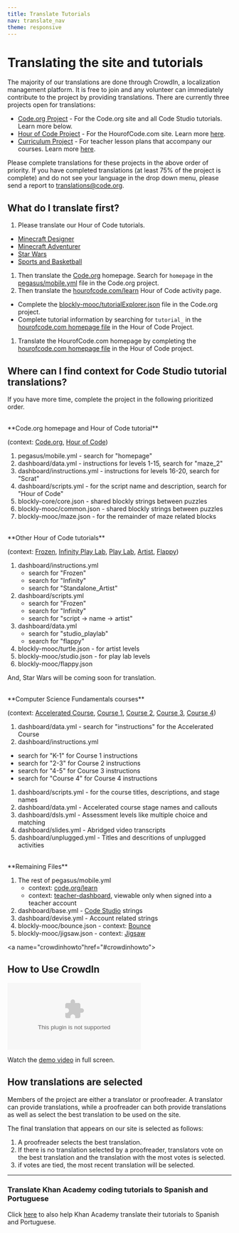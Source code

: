 ```yaml
---
title: Translate Tutorials
nav: translate_nav
theme: responsive
---
```


# Translating the site and tutorials
The majority of our translations are done through CrowdIn, a localization management platform. It is free to join and any volunteer can immediately contribute to the project by providing translations. There are currently three projects open for translations:

* [Code.org Project](https://crowdin.com/project/codeorg) - For the Code.org site and all Code Studio tutorials. Learn more below.
* [Hour of Code Project](https://crowdin.com/project/hour-of-code) - For the HourofCode.com site. Learn more [here](https://code.org/translate/hourofcode).
* [Curriculum Project](https://crowdin.com/project/lesson-plans) - For teacher lesson plans that accompany our courses. Learn more [here](https://code.org/translate/curriculum).

Please complete translations for these projects in the above order of priority. If you have completed translations (at least 75% of the project is complete) and do not see your language in the drop down menu, please send a report to translations@code.org.

## What do I translate first?

1. Please translate our Hour of Code tutorials.
  * [Minecraft Designer](/translate/minecraft)
  * [Minecraft Adventurer](/translate/mc)
  * [Star Wars](/translate/starwars)
  * [Sports and Basketball](/translate/sports)
1. Then translate the [Code.org](/) homepage. Search for `homepage` in the [pegasus/mobile.yml](https://crowdin.com/translate/codeorg/56/enus-es#q=homepage) file in the Code.org project.
1. Then translate the [hourofcode.com/learn](https://hourofcode.com/learn) Hour of Code activity page.
  * Complete the [blockly-mooc/tutorialExplorer.json](https://crowdin.com/translate/codeorg/546/enus-es) file in the Code.org project.
  * Complete tutorial information by searching for `tutorial_` in the [hourofcode.com homepage file](https://crowdin.com/translate/hour-of-code/433/en-es#q=tutorial_) in the Hour of Code Project.
1. Translate the HourofCode.com homepage by completing the [hourofcode.com homepage file](https://crowdin.com/translate/hour-of-code/433/en-es#q=tutorial_) in the Hour of Code project.


## Where can I find context for Code Studio tutorial translations?
If you have more time, complete the project in the following prioritized order.

<br/>
**Code.org homepage and Hour of Code tutorial**

(context: [Code.org](https://code.org), [Hour of Code](https://studio.code.org/hoc/1))

1. pegasus/mobile.yml - search for "homepage"
1. dashboard/data.yml - instructions for levels 1-15, search for "maze\_2"
1. dashboard/instructions.yml - instructions for levels 16-20, search for "Scrat"
1. dashboard/scripts.yml - for the script name and description, search for "Hour of Code"
1. blockly-core/core.json - shared blockly strings between puzzles
1. blockly-mooc/common.json - shared blockly strings between puzzles
1. blockly-mooc/maze.json - for the remainder of maze related blocks

<br/>
**Other Hour of Code tutorials**

(context: [Frozen](https://studio.code.org/s/frozen), [Infinity Play Lab](https://studio.code.org/s/infinity), [Play Lab](https://studio.code.org/s/playlab), [Artist](https://studio.code.org/s/artist), [Flappy](https://studio.code.org/s/flappy))

1. dashboard/instructions.yml
	* search for "Frozen" 
	* search for "Infinity" 
	* search for "Standalone_Artist"
1. dashboard/scripts.yml
	* search for "Frozen" 
	* search for "Infinity" 
	* search for "script -> name -> artist"
1. dashboard/data.yml 
	* search for "studio_playlab" 
	* search for "flappy"	
1. blockly-mooc/turtle.json - for artist levels 
1. blockly-mooc/studio.json - for play lab levels 
1. blockly-mooc/flappy.json

And, Star Wars will be coming soon for translation.

<br/>
**Computer Science Fundamentals courses**

(context: [Accelerated Course](https://studio.code.org/s/20-hour), [Course 1](https://studio.code.org/s/course1), [Course 2](https://studio.code.org/s/course2), [Course 3](https://studio.code.org/s/course3), [Course 4](https://studio.code.org/s/course4))

1. dashboard/data.yml - search for "instructions" for the Accelerated Course
1. dashboard/instructions.yml
 * search for "K-1" for Course 1 instructions
 * search for "2-3" for Course 2 instructions
 * search for "4-5" for Course 3 instructions
 * search for "Course 4" for Course 4 instructions
1. dashboard/scripts.yml - for the course titles, descriptions, and stage names
1. dashboard/data.yml - Accelerated course stage names and callouts
1. dashboard/dsls.yml - Assessment levels like multiple choice and matching
1. dashboard/slides.yml - Abridged video transcripts
1. dashboard/unplugged.yml - Titles and descritions of unplugged activities

<br/>
**Remaining Files**

1. The rest of pegasus/mobile.yml 
	* context: [code.org/learn](https://code.org/learn)
	* context: [teacher-dashboard](https://code.org/teacher-dashboard), viewable only when signed into a teacher account
1. dashboard/base.yml - [Code Studio](https://studio.code.org) strings
1. dashboard/devise.yml - Account related strings
1. blockly-mooc/bounce.json - context: [Bounce](https://studio.code.org/s/course3/stage/15/puzzle/1)
1. blockly-mooc/jigsaw.json - context: [Jigsaw](https://studio.code.org/s/course1/stage/3/puzzle/1)

<a name="crowdinhowto"href="#crowdinhowto"></a>
## How to Use CrowdIn

<embed src="/files/crowdin.swf" style="max-width: 100%; max-height: 550px;"/>

Watch the [demo video](/files/crowdin.swf) in full screen.

## How translations are selected

Members of the project are either a translator or proofreader. A translator can provide translations, while a proofreader can both provide translations as well as select the best translation to be used on the site.

The final translation that appears on our site is selected as follows:

1. A proofreader selects the best translation.
2. If there is no translation selected by a proofreader, translators vote on the best translation and the translation with the most votes is selected.
3. if votes are tied, the most recent translation will be selected.


 
---

### Translate Khan Academy coding tutorials to Spanish and Portuguese
Click [here](http://cs-blog.khanacademy.org/2013/10/ayuda-traducir-nuestro-curriculo-en.html) to also help Khan Academy translate their tutorials to Spanish and Portuguese.
